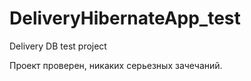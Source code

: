 # DeliveryHibernateApp_test
Delivery DB test project



Проект проверен, никаких серьезных зачечаний. 
